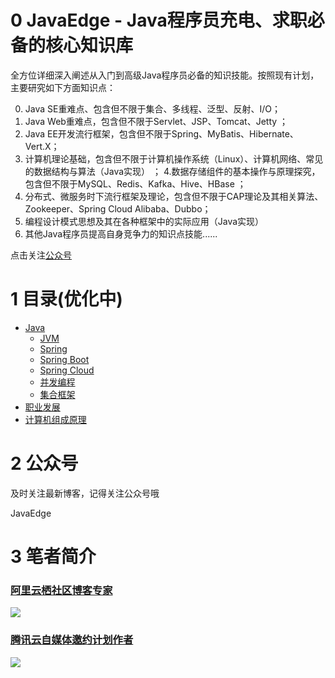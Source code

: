 # 0 JavaEdge - Java程序员充电、求职必备的核心知识库

全方位详细深入阐述从入门到高级Java程序员必备的知识技能。按照现有计划，主要研究如下方面知识点： 

0. Java SE重难点、包含但不限于集合、多线程、泛型、反射、I/O； 
1. Java Web重难点，包含但不限于Servlet、JSP、Tomcat、Jetty ；
2. Java EE开发流行框架，包含但不限于Spring、MyBatis、Hibernate、Vert.X；
3. 计算机理论基础，包含但不限于计算机操作系统（Linux）、计算机网络、常见的数据结构与算法（Java实现） ；
4.数据存储组件的基本操作与原理探究，包含但不限于MySQL、Redis、Kafka、Hive、HBase ；
5. 分布式、微服务时下流行框架及理论，包含但不限于CAP理论及其相关算法、Zookeeper、Spring Cloud Alibaba、Dubbo；
6. 编程设计模式思想及其在各种框架中的实际应用（Java实现） 
7. 其他Java程序员提高自身竞争力的知识点技能......


点击关注[公众号](#公众号)

# 1 目录(优化中)

- [Java](https://github.com/Wasabi1234/JavaEdge-Tutorial/tree/master/Java)
    - [JVM](https://github.com/Wasabi1234/JavaEdge-Tutorial/tree/master/Java/JVM)
    - [Spring](https://github.com/Wasabi1234/JavaEdge-Tutorial/tree/master/Java/Spring)
    - [Spring Boot](https://github.com/Wasabi1234/JavaEdge-Tutorial/tree/master/Java/SpringBoot)
    - [Spring Cloud](https://github.com/Wasabi1234/JavaEdge-Tutorial/tree/master/Java/SpringCloud)
    - [并发编程](https://github.com/Wasabi1234/JavaEdge-Tutorial/tree/master/Java/并发编程)
    - [集合框架](https://github.com/Wasabi1234/JavaEdge-Tutorial/tree/master/Java/集合框架)
- [职业发展](https://github.com/Wasabi1234/JavaEdge-Tutorial/tree/master/职业发展)
- [计算机组成原理](https://github.com/Wasabi1234/JavaEdge-Tutorial/tree/master/%E8%AE%A1%E7%AE%97%E6%9C%BA%E7%BB%84%E6%88%90%E5%8E%9F%E7%90%86)

# 2 公众号

及时关注最新博客，记得关注公众号哦

JavaEdge

# 3 笔者简介

### [阿里云栖社区博客专家](https://yq.aliyun.com/users/article?spm=a2c4e.8091938.headeruserinfo.3.65993d6eqaQ0O6)
![](https://img-blog.csdnimg.cn/20190712131824494.png?x-oss-process=image/watermark,type_ZmFuZ3poZW5naGVpdGk,shadow_10,text_aHR0cHM6Ly9ibG9nLmNzZG4ubmV0L3FxXzMzNTg5NTEw,size_1,color_FFFFFF,t_70)

### [腾讯云自媒体邀约计划作者](https://cloud.tencent.com/developer/user/1752328)
![](https://img-blog.csdnimg.cn/20190712140323352.png?x-oss-process=image/watermark,type_ZmFuZ3poZW5naGVpdGk,shadow_10,text_aHR0cHM6Ly9ibG9nLmNzZG4ubmV0L3FxXzMzNTg5NTEw,size_1,color_FFFFFF,t_70)